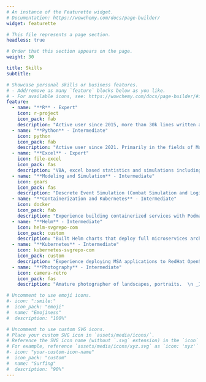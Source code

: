 ```yaml
---
# An instance of the Featurette widget.
# Documentation: https://wowchemy.com/docs/page-builder/
widget: featurette

# This file represents a page section.
headless: true

# Order that this section appears on the page.
weight: 30

title: Skills
subtitle:

# Showcase personal skills or business features.
# - Add/remove as many `feature` blocks below as you like.
# - For available icons, see: https://wowchemy.com/docs/page-builder/#icons
feature:
  - name: "**R** - Expert"
    icon: r-project
    icon_pack: fab  
    description: "Active user since 2015, more than 30k lines written across the following use cases:  \n * Analytics (NLP, Optimization, Statistics, etc.)  \n * Package building, Production Shiny (golem)  \n * Multi-threaded R API (plumber & parallel)  \n * Invoking external commands (visual basic, visual basic script, bash, etc.)  \n * Containerized applications (micro-services architecture)  \n _Icon by fontawesome.com_"
  - name: "**Python** - Intermediate"  
    icon: python
    icon_pack: fab  
    description: "Active user since 2021. Primarily in the fields of Machine Learning including:  \n * Supervised Learning  \n * Deep Learning  \n * Unsupervised learning  \n _Icon by fontawesome.com_"
  - name: "**Excel** - Expert" 
    icon: file-excel
    icon_pack: fas
    description: "VBA, excel based statistics and simulations including:  \n * Monte Carlo Simulation  \n * Linear Programming and Optimization \n * Validated User Input  \n * Visualization  \n _Icon by fontawesome.com_"
  - name: "**Modeling and Simulation** - Intermediate"
    icon: gears
    icon_pack: fas
    description: "Descrete Event Simulation (Combat Simulation and Logistics Simulation) and Epidemiological Simulation (SEIR) in traditional \"Monolithic\" systems as well as destributed cloud based systems.  \n _Icon by fontawesome.com_"
  - name: "**Containerization and Kubernetes** - Intermediate"
    icon: docker
    icon_pack: fab
    description: "Experience building containerized services with Podman, building and configuring small test kubernetes clusters  \n _Icon by fontawesome.com_"
  - name: "**Helm** - Intermediate"
    icon: helm-svgrepo-com
    icon_pack: custom
    description: "Built Helm charts that deploy full microservices architecture applications composed of multiple services as depentent service level Helm charts.  \n _Icon by svgrepo.com_"
  - name: "**Kubernetes** - Intermediate"
    icon: kubernetes-svgrepo-com
    icon_pack: custom
    description: "Experience deploying MSA applications to RedHat OpenShift Container Platform (OCP), Rancher Kubernetes Enginer (RKE), and Micro-K8S. Experience building and maintaining a home lab Micro-K8S cluster.  \n _Icon by svgrepo.com_"
  - name: "**Photography** - Intermediate"
    icon: camera-retro
    icon_pack: fas
    description: "Amature photographer of landscapes, portraits.  \n _Icon by fontawesome.com_"

# Uncomment to use emoji icons.
#- icon: ":smile:"
#  icon_pack: "emoji"
#  name: "Emojiness"
#  description: "100%"

# Uncomment to use custom SVG icons.
# Place your custom SVG icon in `assets/media/icons/`.
# Reference the SVG icon name (without `.svg` extension) in the `icon` field.
# For example, reference `assets/media/icons/xyz.svg` as `icon: 'xyz'`
#- icon: "your-custom-icon-name"
#  icon_pack: "custom"
#  name: "Surfing"
#  description: "90%"
---
```


